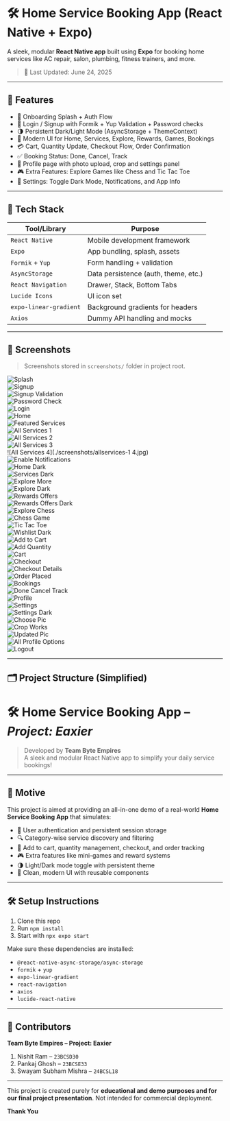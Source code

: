 # 🛠️ Home Service Booking App (React Native + Expo)

A sleek, modular **React Native app** built using **Expo** for booking home services like AC repair, salon, plumbing, fitness trainers, and more.

> 📅 Last Updated: June 24, 2025

---

## 🚀 Features

- 🎨 Onboarding Splash + Auth Flow  
- 🔐 Login / Signup with Formik + Yup Validation + Password checks  
- 🌗 Persistent Dark/Light Mode (AsyncStorage + ThemeContext)  
- 📱 Modern UI for Home, Services, Explore, Rewards, Games, Bookings  
- 💳 Cart, Quantity Update, Checkout Flow, Order Confirmation  
- ✅ Booking Status: Done, Cancel, Track  
- 👤 Profile page with photo upload, crop and settings panel  
- 🎮 Extra Features: Explore Games like Chess and Tic Tac Toe  
- 🔔 Settings: Toggle Dark Mode, Notifications, and App Info  

---

## 🧩 Tech Stack

| Tool/Library            | Purpose                              |
|-------------------------|--------------------------------------|
| `React Native`          | Mobile development framework         |
| `Expo`                  | App bundling, splash, assets         |
| `Formik` + `Yup`        | Form handling + validation           |
| `AsyncStorage`          | Data persistence (auth, theme, etc.) |
| `React Navigation`      | Drawer, Stack, Bottom Tabs           |
| `Lucide Icons`          | UI icon set                          |
| `expo-linear-gradient`  | Background gradients for headers     |
| `Axios`                 | Dummy API handling and mocks         |

---

## 📸 Screenshots

> Screenshots stored in `screenshots/` folder in project root.

![Splash](./screenshots/splash.png)  
![Signup](./screenshots/signup.jpg)  
![Signup Validation](./screenshots/signupform-validation.jpg)  
![Password Check](./screenshots/signuppassword-check.jpg)  
![Login](./screenshots/login.jpg)  
![Home](./screenshots/home.jpg)  
![Featured Services](./screenshots/featured-services.jpg)  
![All Services 1](./screenshots/allservices-1.jpg)  
![All Services 2](./screenshots/allservices-2.jpg)  
![All Services 3](./screenshots/allservices-3.jpg)  
![All Services 4](./screenshots/allservices-1 4.jpg)  
![Enable Notifications](./screenshots/enable-notifications.jpg)  
![Home Dark](./screenshots/home-dark.jpg)  
![Services Dark](./screenshots/services-dark.jpg)  
![Explore More](./screenshots/explore-more.jpg)  
![Explore Dark](./screenshots/explore-dark.jpg)  
![Rewards Offers](./screenshots/rewards-offers.jpg)  
![Rewards Offers Dark](./screenshots/rewards-offers-dark.jpg)  
![Explore Chess](./screenshots/explore-chess.jpg)  
![Chess Game](./screenshots/chess.jpg)  
![Tic Tac Toe](./screenshots/tic-tac-toe.jpg)  
![Wishlist Dark](./screenshots/wishlist-dark.jpg)  
![Add to Cart](./screenshots/add-to-cart.jpg)  
![Add Quantity](./screenshots/add-quantity.jpg)  
![Cart](./screenshots/cart.jpg)  
![Checkout](./screenshots/checkout.jpg)  
![Checkout Details](./screenshots/checkout-details.jpg)  
![Order Placed](./screenshots/order-placed.jpg)  
![Bookings](./screenshots/bookings.jpg)  
![Done Cancel Track](./screenshots/done-cancel-track.jpg)  
![Profile](./screenshots/profile.jpg)  
![Settings](./screenshots/settings.jpg)  
![Settings Dark](./screenshots/settings-dark.jpg)  
![Choose Pic](./screenshots/choose-pic.jpg)  
![Crop Works](./screenshots/crop-works.jpg)  
![Updated Pic](./screenshots/updated-pic.jpg)  
![All Profile Options](./screenshots/all-profile-options.jpg)  
![Logout](./screenshots/logout.jpg)

---

## 🗂️ Project Structure (Simplified)

# 🛠️ Home Service Booking App – *Project: Eaxier*

> Developed by **Team Byte Empires**  
> A sleek and modular React Native app to simplify your daily service bookings!

---

## 🧠 Motive

This project is aimed at providing an all-in-one demo of a real-world **Home Service Booking App** that simulates:

- 🔐 User authentication and persistent session storage  
- 🔍 Category-wise service discovery and filtering  
- 🛒 Add to cart, quantity management, checkout, and order tracking  
- 🎮 Extra features like mini-games and reward systems  
- 🌗 Light/Dark mode toggle with persistent theme  
- 🎨 Clean, modern UI with reusable components  

---

## 🛠️ Setup Instructions

1. Clone this repo  
2. Run `npm install`  
3. Start with `npx expo start`  

Make sure these dependencies are installed:

- `@react-native-async-storage/async-storage`  
- `formik` + `yup`  
- `expo-linear-gradient`  
- `react-navigation`  
- `axios`  
- `lucide-react-native`  

---

## 👥 Contributors

**Team Byte Empires – Project: Eaxier**

1. Nishit Ram – `23BCSD30`  
2. Pankaj Ghosh – `23BCSE33`  
3. Swayam Subham Mishra – `24BCSL18`

---

This project is created purely for **educational and demo purposes and for our final project presentation**. Not intended for commercial deployment.


**Thank You**

